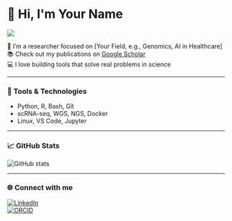 # 👋 Hi, I'm Your Name

<img src="https://readme-typing-svg.demolab.com/?lines=Researcher+%7C+Bioinformatician+%7C+Open+Source+Contributor&font=Fira%20Code&center=true&width=440&height=45&pause=1000&color=6AABF7&vCenter=true&size=22" />

🔬 I’m a researcher focused on [Your Field, e.g., Genomics, AI in Healthcare]  
📚 Check out my publications on [Google Scholar](https://scholar.google.com/citations?user=YourID)  
💻 I love building tools that solve real problems in science  

---

### 🔧 Tools & Technologies

- Python, R, Bash, Git
- scRNA-seq, WGS, NGS, Docker
- Linux, VS Code, Jupyter

---

### 📈 GitHub Stats

![GitHub stats](https://github-readme-stats.vercel.app/api?username=your-username&show_icons=true&theme=default)

---

### 🌐 Connect with me

[![LinkedIn](https://img.shields.io/badge/-LinkedIn-0077B5?style=flat&logo=linkedin&logoColor=white)](https://www.linkedin.com/in/yourprofile/)  
[![ORCID](https://img.shields.io/badge/ORCID-A6CE39?style=flat&logo=orcid&logoColor=white)](https://orcid.org/your-orcid-id)
